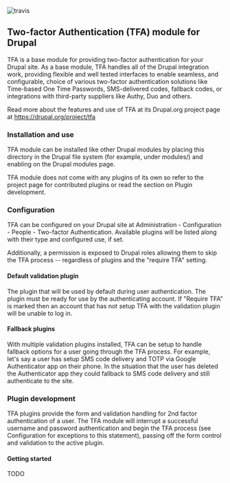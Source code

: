 ![travis](https://travis-ci.org/d8-contrib-modules/tfa.svg?branch=master "Travis CI")
## Two-factor Authentication (TFA) module for Drupal

TFA is a base module for providing two-factor authentication for your Drupal
site. As a base module, TFA handles all of the Drupal integration work,
providing flexible and well tested interfaces to enable seamless, and
configurable, choice of various two-factor authentication solutions like
Time-based One Time Passwords, SMS-delivered codes, fallback codes, or
integrations with third-party suppliers like Authy, Duo and others.

Read more about the features and use of TFA at its Drupal.org project page at
https://drupal.org/project/tfa

### Installation and use

TFA module can be installed like other Drupal modules by placing this directory
in the Drupal file system (for example, under modules/) and enabling on
the Drupal modules page.

TFA module does not come with any plugins of its own so refer to the project
page for contributed plugins or read the section on Plugin development.

### Configuration

TFA can be configured on your Drupal site at Administration - Configuration -
People - Two-factor Authentication. Available plugins will be listed along with
their type and configured use, if set.

Additionally, a permission is exposed to Drupal roles allowing them to skip the
TFA process -- regardless of plugins and the "require TFA" setting.

#### Default validation plugin

The plugin that will be used by default during user authentication. The plugin
must be ready for use by the authenticating account. If "Require TFA" is marked
then an account that has not setup TFA with the validation plugin will be unable
to log in.

#### Fallback plugins

With multiple validation plugins installed, TFA can be setup to handle fallback
options for a user going through the TFA process. For example, let's say a user
has setup SMS code delivery and TOTP via Google Authenticator app on their
phone. In the situation that the user has deleted the Authenticator app they
could fallback to SMS code delivery and still authenticate to the site.

### Plugin development

TFA plugins provide the form and validation handling for 2nd factor
authentication of a user. The TFA module will interrupt a successful username
and password authentication and begin the TFA process (see Configuration for
exceptions to this statement), passing off the form control and validation to
the active plugin.

#### Getting started
TODO
